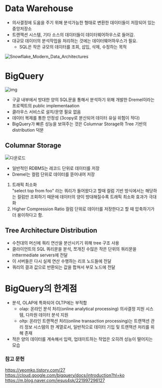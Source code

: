 # Data Warehouse
- 의사결정에 도움을 주기 위해 분석가능한 형태로 변환한 데이터들이 저장되어 있는 중앙저장소
- 트랜잭션 시스템, 기타 소스의 데이터들이 데이터웨어하우스로 들어감.
- 대규모 데이터의 분석작업을 처리하는 것에는 데이터웨어하우스가 필요. 
    - SQL은 작은 규모의 데이터를 조회, 삽입, 삭제, 수정하는 목적

![Snowflake_Modern_Data_Architectures](https://user-images.githubusercontent.com/97663140/171013817-fa9a7e14-d544-4bc6-8bd4-2037780d27aa.png)
# BigQuery
![img](https://user-images.githubusercontent.com/97663140/171013828-594af564-5153-4060-84c4-bb4c8492de41.png)
- 구글 내부에서 방대한 양의 SQL문을 통해서 분석하기 위해 개발한  Dremel이라는 프로젝트의 public implementaation
- 클라우스 서비스로 설치/운영 필요 없음
- 데이터 복제를 통한 안정성 (3copy로 분산되어 데이터 유실 위험이 적다)
- BigQuery가 빠른 성능을 보여주는 것은 Columnar Storage와 Tree 기반의 distribution 덕분

## Columnar Storage

![다운로드](https://user-images.githubusercontent.com/97663140/171013826-9462d8d8-3d84-40e1-9273-8aa7a88d432b.png)
- 일반적인 RDBMS는 레코드 단위로 데이터를 저장
- Dremel는 컬럼 단위로 데이터를 뜯어내어 저장

1. 트래픽 최소화 <br>
"select top from foo" 라는 쿼리가 들어왔다고 할때 컬럼 기반 방식에서는 해당하는 컬럼만 조회하기 때문에 데이터의 양이 방대해질수록 트래픽 최소화 효과가 극대화
2. Higher Compression Ratio
 컬럼 단위로 데이터를 저장한다고 할 때 압축하기가 더 용이하다고 함. 

 ## Tree Architecture Distribution
 - 수천대의 머신에 쿼리 연산을 분산시키기 위해 tree 구조 사용
 - 클라이언트의 SQL 쿼리문을 분석, 쪼개진 수많은 작은 단위의 쿼리문을 inttermediate servers에 전달 
 - 이 서버들은 다시 실제 연산 수행하는 리프 노드들에 전달
 - 쿼리의 결과 값으로 반환되는 값을 합쳐서 부모 노드에 전달

# BigQuery의 한계점
- 분석, OLAP에 특화되어 OLTP에는  부적합
    - olap: 온라인 분석 처리(online analytical processing) 의사결정 지원 시스템,  다차원 데이터 분석 지원
    - oltp: 온라인 트랜잭션 처리(online transaction processing)는 트랜잭션 관리 정보 시스템의 한 계열로서, 일반적으로 데이터 기입 및 트랜잭션 처리를 위해 존재
- 적은 양의 데이터를 계속해서 입력, 업데이트하는 작업은 오히려 성능이 떨어지는 모습







### 참고 문헌
https://yeomko.tistory.com/27
https://cloud.google.com/bigquery/docs/introduction?hl=ko
https://m.blog.naver.com/jesus4sk/221997296127